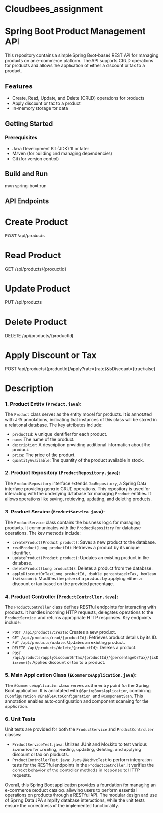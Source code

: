 # Cloudbees_assignment

# Spring Boot Product Management API

This repository contains a simple Spring Boot-based REST API for managing products on an e-commerce platform. The API supports CRUD operations for products and allows the application of either a discount or tax to a product.

## Features

- Create, Read, Update, and Delete (CRUD) operations for products
- Apply discount or tax to a product
- In-memory storage for data

## Getting Started

### Prerequisites

- Java Development Kit (JDK) 11 or later
- Maven (for building and managing dependencies)
- Git (for version control)
## Build and Run

mvn spring-boot:run

## API Endpoints

# Create Product
  POST /api/products
# Read Product
  GET /api/products/{productId}
# Update Product
  PUT /api/products
# Delete Product
  DELETE /api/products/{productId}
# Apply Discount or Tax
  POST /api/products/{productId}/apply?rate={rate}&isDiscount={true/false}

# Description

### 1. Product Entity (`Product.java`):
The `Product` class serves as the entity model for products. It is annotated with JPA annotations, indicating that instances of this class will be stored in a relational database. The key attributes include:

- `productId`: A unique identifier for each product.
- `name`: The name of the product.
- `description`: A description providing additional information about the product.
- `price`: The price of the product.
- `quantityAvailable`: The quantity of the product available in stock.

### 2. Product Repository (`ProductRepository.java`):
The `ProductRepository` interface extends `JpaRepository`, a Spring Data interface providing generic CRUD operations. This repository is used for interacting with the underlying database for managing `Product` entities. It allows operations like saving, retrieving, updating, and deleting products.

### 3. Product Service (`ProductService.java`):
The `ProductService` class contains the business logic for managing products. It communicates with the `ProductRepository` for database operations. The key methods include:

- `createProduct(Product product)`: Saves a new product to the database.
- `readProduct(Long productId)`: Retrieves a product by its unique identifier.
- `updateProduct(Product product)`: Updates an existing product in the database.
- `deleteProduct(Long productId)`: Deletes a product from the database.
- `applyDiscountOrTax(Long productId, double percentageOrTax, boolean isDiscount)`: Modifies the price of a product by applying either a discount or tax based on the provided percentage.

### 4. Product Controller (`ProductController.java`):
The `ProductController` class defines RESTful endpoints for interacting with products. It handles incoming HTTP requests, delegates operations to the `ProductService`, and returns appropriate HTTP responses. Key endpoints include:

- `POST /api/products/create`: Creates a new product.
- `GET /api/products/read/{productId}`: Retrieves product details by its ID.
- `PUT /api/products/update`: Updates an existing product.
- `DELETE /api/products/delete/{productId}`: Deletes a product.
- `POST /api/products/applyDiscountOrTax/{productId}/{percentageOrTax}/{isDiscount}`: Applies discount or tax to a product.

### 5. Main Application Class (`ECommerceApplication.java`):
The `ECommerceApplication` class serves as the entry point for the Spring Boot application. It is annotated with `@SpringBootApplication`, combining `@Configuration`, `@EnableAutoConfiguration`, and `@ComponentScan`. This annotation enables auto-configuration and component scanning for the application.

### 6. Unit Tests:
Unit tests are provided for both the `ProductService` and `ProductController` classes:

- `ProductServiceTest.java`: Utilizes JUnit and Mockito to test various scenarios for creating, reading, updating, deleting, and applying discount or tax on products.
- `ProductControllerTest.java`: Uses `@WebMvcTest` to perform integration tests for the RESTful endpoints in the `ProductController`. It verifies the correct behavior of the controller methods in response to HTTP requests.

Overall, this Spring Boot application provides a foundation for managing an e-commerce product catalog, allowing users to perform essential operations on products through a RESTful API. The modular design and use of Spring Data JPA simplify database interactions, while the unit tests ensure the correctness of the implemented functionality.

